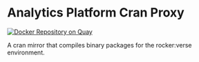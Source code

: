 # Analytics Platform Cran Proxy
[![Docker Repository on Quay](https://quay.io/repository/mojanalytics/cran-proxy/status "Docker Repository on Quay")](https://quay.io/repository/mojanalytics/cran-proxy)

A cran mirror that compiles binary packages for the rocker:verse environment.

